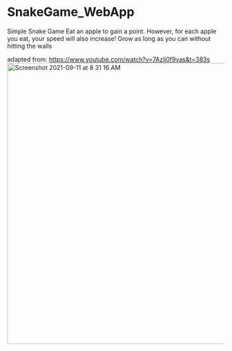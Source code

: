 # SnakeGame_WebApp

Simple Snake Game
Eat an apple to gain a point. However, for each apple you eat, your speed will also increase!
Grow as long as you can without hitting the walls 

adapted from: https://www.youtube.com/watch?v=7Azlj0f9vas&t=383s
<img width="649" alt="Screenshot 2021-09-11 at 8 31 16 AM" src="https://user-images.githubusercontent.com/84952189/132930275-69e432ae-8311-480a-b894-803afb811025.png">
